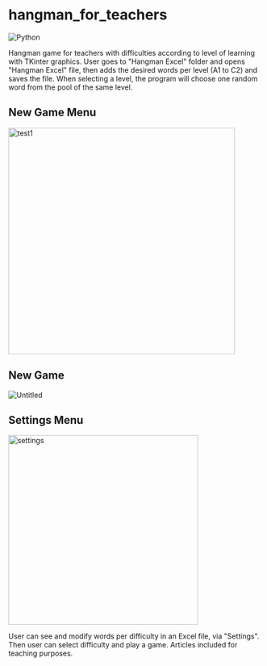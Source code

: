 # hangman_for_teachers
![Python](https://img.shields.io/badge/python-3670A0?style=for-the-badge&logo=python&logoColor=ffdd54)

Hangman game for teachers with difficulties according to level of learning with TKinter graphics.
User goes to "Hangman Excel" folder and opens "Hangman Excel" file, then adds the desired words per level (A1 to C2) and saves the file. When selecting a level, the program will choose one random word from the pool of the same level.

## New Game Menu
<img width="449" alt="test1" src="https://github.com/TheKillingJ0k3/hangman_for_teachers/assets/25702508/77a3a4c4-2dd5-4628-b20e-4f9c8c1e4a4b">  


## New Game
<!-- <img width="449" alt="test2" src="https://github.com/TheKillingJ0k3/hangman_for_teachers/assets/25702508/49fd1a80-cfe5-47da-9581-b8d8484a8aa5">  

<img width="448" alt="test3" src="https://github.com/TheKillingJ0k3/hangman_for_teachers/assets/25702508/fb0cbeba-5110-4523-970a-b90978f96697">   -->
![Untitled](https://github.com/TheKillingJ0k3/hangman_for_teachers/assets/25702508/55aaa74a-e831-4cfc-9cf4-d92e4d759e78)


## Settings Menu
<img width="376" alt="settings" src="https://user-images.githubusercontent.com/25702508/206855130-49b24b92-9c9d-49df-ad53-e38a3bed8577.png">


User can see and modify words per difficulty in an Excel file, via "Settings". Then user can select difficulty and play a game. Articles included for teaching purposes.
